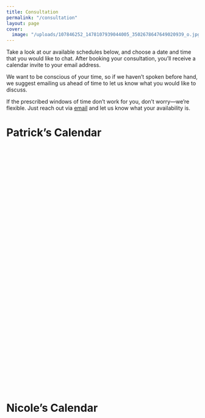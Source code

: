 ```yaml
---
title: Consultation
permalink: "/consultation"
layout: page
cover:
  image: "/uploads/107846252_1478107939044005_3502678647649020939_o.jpg"
---
```


<div class="width-s bg-white padding--m corner--all mb-l" markdown="1">
Take a look at our available schedules below, and choose a date and time that you would like to chat. After booking your consultation, you’ll receive a calendar invite to your email address.

We want to be conscious of your time, so if we haven’t spoken before hand, we suggest emailing us ahead of time to let us know what you would like to discuss.

If the prescribed windows of time don’t work for you, don’t worry—we’re flexible. Just reach out via [email](/contact) and let us know what your availability is.
</div>

# Patrick’s Calendar

<!-- Calendly inline widget begin -->
<div class="calendly-inline-widget" data-url="https://calendly.com/mttymtt/60min?primary_color=6ca04b" style="min-width:320px;height:630px;"></div>
<script type="text/javascript" src="https://assets.calendly.com/assets/external/widget.js" async></script>
<!-- Calendly inline widget end -->

# Nicole’s Calendar

<!-- Calendly inline widget begin -->
<div class="calendly-inline-widget" data-url="https://calendly.com/mttymtt/60min?primary_color=6ca04b" style="min-width:320px;height:630px;"></div>
<script type="text/javascript" src="https://assets.calendly.com/assets/external/widget.js" async></script>
<!-- Calendly inline widget end -->
